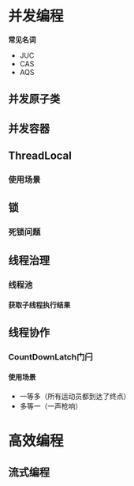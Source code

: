 # 并发编程

**常见名词**

- JUC
- CAS
- AQS

## 并发原子类

## 并发容器

## ThreadLocal

### 使用场景

## 锁

### 死锁问题

## 线程治理

### 线程池

#### 获取子线程执行结果



## 线程协作

### CountDownLatch门闩

#### 使用场景

- 一等多（所有运动员都到达了终点）
- 多等一（一声枪响）

# 高效编程

## 流式编程

